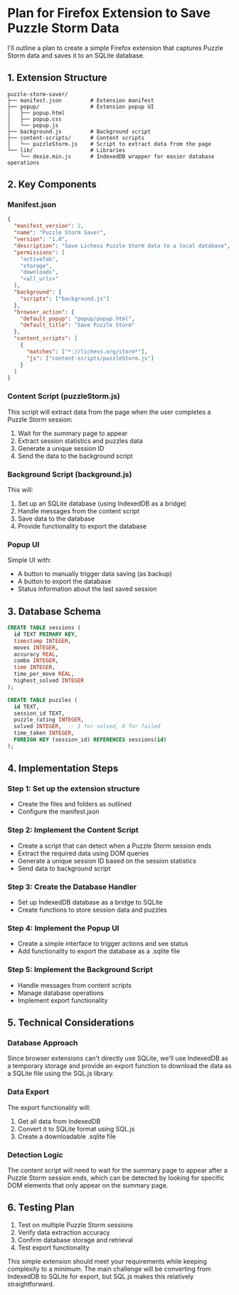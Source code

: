 # Plan for Firefox Extension to Save Puzzle Storm Data

I'll outline a plan to create a simple Firefox extension that captures Puzzle Storm data and saves it to an SQLite database.

## 1. Extension Structure

```
puzzle-storm-saver/
├── manifest.json         # Extension manifest
├── popup/                # Extension popup UI
│   ├── popup.html
│   ├── popup.css
│   └── popup.js
├── background.js         # Background script
├── content-scripts/      # Content scripts
│   └── puzzleStorm.js    # Script to extract data from the page
└── lib/                  # Libraries
    └── dexie.min.js      # IndexedDB wrapper for easier database operations
```

## 2. Key Components

### Manifest.json
```json
{
  "manifest_version": 2,
  "name": "Puzzle Storm Saver",
  "version": "1.0",
  "description": "Save Lichess Puzzle Storm data to a local database",
  "permissions": [
    "activeTab",
    "storage",
    "downloads",
    "<all_urls>"
  ],
  "background": {
    "scripts": ["background.js"]
  },
  "browser_action": {
    "default_popup": "popup/popup.html",
    "default_title": "Save Puzzle Storm"
  },
  "content_scripts": [
    {
      "matches": ["*://lichess.org/storm*"],
      "js": ["content-scripts/puzzleStorm.js"]
    }
  ]
}
```

### Content Script (puzzleStorm.js)
This script will extract data from the page when the user completes a Puzzle Storm session:

1. Wait for the summary page to appear
2. Extract session statistics and puzzles data
3. Generate a unique session ID
4. Send the data to the background script

### Background Script (background.js)
This will:
1. Set up an SQLite database (using IndexedDB as a bridge)
2. Handle messages from the content script
3. Save data to the database
4. Provide functionality to export the database

### Popup UI
Simple UI with:
- A button to manually trigger data saving (as backup)
- A button to export the database
- Status information about the last saved session

## 3. Database Schema

```sql
CREATE TABLE sessions (
  id TEXT PRIMARY KEY,
  timestamp INTEGER,
  moves INTEGER,
  accuracy REAL,
  combo INTEGER, 
  time INTEGER,
  time_per_move REAL,
  highest_solved INTEGER
);

CREATE TABLE puzzles (
  id TEXT,
  session_id TEXT,
  puzzle_rating INTEGER,
  solved INTEGER,  -- 1 for solved, 0 for failed
  time_taken INTEGER,
  FOREIGN KEY (session_id) REFERENCES sessions(id)
);
```

## 4. Implementation Steps

### Step 1: Set up the extension structure
- Create the files and folders as outlined
- Configure the manifest.json

### Step 2: Implement the Content Script
- Create a script that can detect when a Puzzle Storm session ends
- Extract the required data using DOM queries
- Generate a unique session ID based on the session statistics
- Send data to background script

### Step 3: Create the Database Handler
- Set up IndexedDB database as a bridge to SQLite
- Create functions to store session data and puzzles

### Step 4: Implement the Popup UI
- Create a simple interface to trigger actions and see status
- Add functionality to export the database as a .sqlite file

### Step 5: Implement the Background Script
- Handle messages from content scripts
- Manage database operations
- Implement export functionality

## 5. Technical Considerations

### Database Approach
Since browser extensions can't directly use SQLite, we'll use IndexedDB as a temporary storage and provide an export function to download the data as a SQLite file using the SQL.js library.

### Data Export
The export functionality will:
1. Get all data from IndexedDB
2. Convert it to SQLite format using SQL.js
3. Create a downloadable .sqlite file

### Detection Logic
The content script will need to wait for the summary page to appear after a Puzzle Storm session ends, which can be detected by looking for specific DOM elements that only appear on the summary page.

## 6. Testing Plan

1. Test on multiple Puzzle Storm sessions
2. Verify data extraction accuracy
3. Confirm database storage and retrieval
4. Test export functionality

This simple extension should meet your requirements while keeping complexity to a minimum. The main challenge will be converting from IndexedDB to SQLite for export, but SQL.js makes this relatively straightforward.
